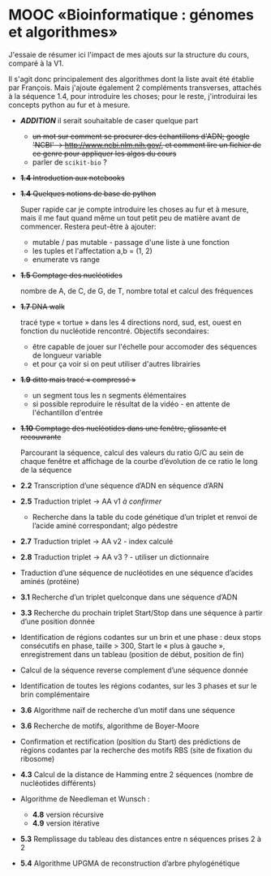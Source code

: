 # MOOC «Bioinformatique : génomes et algorithmes»

J'essaie de résumer ici l'impact de mes ajouts sur la structure du cours, comparé à la V1.

Il s'agit donc principalement des algorithmes dont la liste avait été établie par François. Mais j'ajoute également 2 compléments transverses, attachés à la séquence 1.4, pour introduire les choses; pour le reste, j'introduirai les concepts python au fur et à mesure.

* ***ADDITION*** il serait souhaitable de caser quelque part 

  * ~~un mot sur comment se procurer des échantillons d'ADN; google 'NCBI' -> http://www.ncbi.nlm.nih.gov/, et comment lire un fichier de ce genre pour appliquer les algos du cours~~
  * parler de `scikit-bio` ?

* ~~**1.4** Introduction aux notebooks~~
 
* ~~**1.4** Quelques notions de base de python~~

  Super rapide car je compte introduire les choses au fur et à mesure, mais il me faut quand même un tout petit peu de matière avant de commencer. Restera peut-être à ajouter:
    * mutable / pas mutable - passage d'une liste à une fonction
    * les tuples et l'affectation a,b = (1, 2)
    * enumerate vs range

* ~~**1.5** Comptage des nucléotides~~

  nombre de A, de C, de G, de T, nombre total et calcul des fréquences

* ~~**1.7** DNA walk~~

  tracé type « tortue » dans les 4 directions nord, sud, est, ouest en fonction du nucléotide rencontré. Objectifs secondaires:
    * être capable de jouer sur l'échelle pour accomoder des séquences de longueur variable
    * et pour ça voir si on peut utiliser d'autres librairies

* ~~**1.9** ditto mais tracé « compressé »~~
  * un segment tous les n segments élémentaires
  * si possible reproduire le résultat de la vidéo - en attente de l'échantillon d'entrée

* ~~**1.10** Comptage des nucléotides dans une fenêtre, glissante et recouvrante~~

  Parcourant la séquence, calcul des valeurs du ratio G/C au sein de chaque fenêtre et affichage de la courbe d’évolution de ce ratio le long de la séquence

* **2.2** Transcription d’une séquence d’ADN en séquence d’ARN

* **2.5** Traduction triplet -> AA v1 *à confirmer*

  * Recherche dans la table du code génétique d’un triplet et renvoi de l’acide aminé correspondant; algo pédestre

* **2.7** Traduction triplet -> AA v2 - index calculé

* **2.8** Traduction triplet -> AA v3 ? - utiliser un dictionnaire

* Traduction d’une séquence de nucléotides en une séquence d’acides aminés (protéine)

* **3.1** Recherche d’un triplet quelconque dans une séquence d’ADN

* **3.3** Recherche du prochain triplet Start/Stop dans une séquence à partir d’une position donnée

* Identification de régions codantes sur un brin et une phase : deux stops consécutifs en phase, taille > 300, Start le « plus à gauche », enregistrement dans un tableau (position de début, position de fin)

* Calcul de la séquence reverse complement d’une séquence donnée

* Identification de toutes les régions codantes, sur les 3 phases et sur le brin complémentaire

* **3.6** Algorithme naïf de recherche d’un motif dans une séquence

* **3.6** Recherche de motifs, algorithme de Boyer-Moore

* Confirmation et rectification (position du Start) des prédictions de régions codantes par la recherche des motifs RBS (site de fixation du ribosome)

* **4.3** Calcul de la distance de Hamming entre 2 séquences (nombre de nucléotides différents)

* Algorithme de Needleman et Wunsch :
  *	 **4.8** version récursive
  * **4.9** version itérative

* **5.3** Remplissage du tableau des distances entre n séquences prises 2 à 2

* **5.4** Algorithme UPGMA de reconstruction d’arbre phylogénétique
